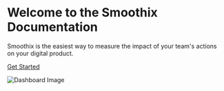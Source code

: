 # Welcome to the Smoothix Documentation

Smoothix is the easiest way to measure the impact of your team's actions on your digital product.

[Get Started](quickstart)

![Dashboard Image](https://smoothix.io/dashboard.452daabe.svg)
